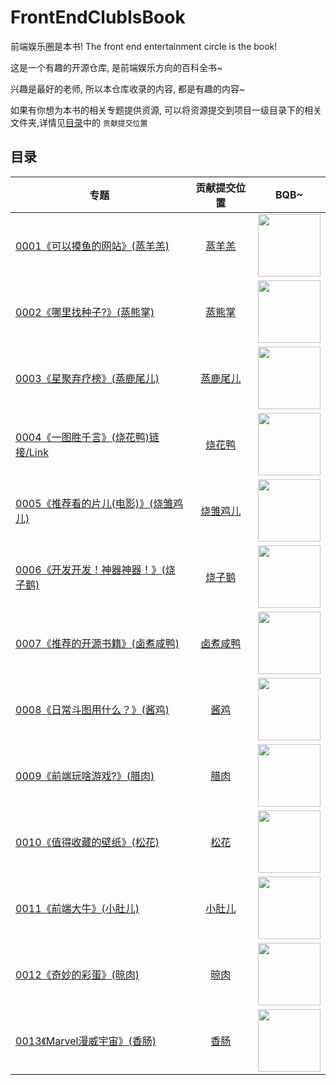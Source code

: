 # FrontEndClubIsBook
前端娱乐圈是本书!  The front end entertainment circle is the book!

这是一个有趣的开源仓库, 是前端娱乐方向的百科全书~

兴趣是最好的老师, 所以本仓库收录的内容, 都是有趣的内容~

如果有你想为本书的相关专题提供资源, 可以将资源提交到项目一级目录下的相关文件夹,详情见[目录](https://github.com/zhaoolee/FrontEndClubIsBook#目录)中的 `贡献提交位置`





## 目录


| 专题                                       |  贡献提交位置   | BQB~ |
| ------------------------------------------  |  :------------------------------------------------------------: | :------------------: |
| [0001《可以摸鱼的网站》(蒸羊羔)](https://zhaoolee.github.io/FrontEndClubIsBook/2019/07/06/0001-moyu/) | [蒸羊羔](https://github.com/zhaoolee/FrontEndClubIsBook/tree/master/0001_%E5%8F%AF%E4%BB%A5%E6%91%B8%E9%B1%BC%E7%9A%84%E7%BD%91%E7%AB%99_%E8%92%B8%E7%BE%8A%E7%BE%94) | <img height='100px' style='height:100px;' src='https://user-images.githubusercontent.com/15868458/61338597-ed23ee00-a86c-11e9-851e-532f34a42c26.png' />  |
| [0002《哪里找种子?》(蒸熊掌)](https://zhaoolee.github.io/FrontEndClubIsBook/2019/07/06/0002-bt/) | [蒸熊掌](https://github.com/zhaoolee/FrontEndClubIsBook/tree/master/0002_%E5%93%AA%E9%87%8C%E6%89%BE%E7%A7%8D%E5%AD%90_%E8%92%B8%E7%86%8A%E6%8E%8C) |  <img height='100px' style='height:100px;' src='https://user-images.githubusercontent.com/15868458/61338598-edbc8480-a86c-11e9-9974-8443bd7a64fa.png' />  |
| [0003《星聚弃疗榜》(蒸鹿尾儿)](https://zhaoolee.github.io/FrontEndClubIsBook/2019/07/06/0003-stars_and_clown/) | [蒸鹿尾儿](https://github.com/zhaoolee/FrontEndClubIsBook/tree/master/0003_%E6%98%9F%E8%81%9A%E5%BC%83%E7%96%97%E6%A6%9C_%E8%92%B8%E9%B9%BF%E5%B0%BE%E5%84%BF) |   <img height='100px' style='height:100px;' src='https://user-images.githubusercontent.com/15868458/61338600-ee551b00-a86c-11e9-893a-da0355e63e01.png' />  |
| [0004《一图胜千言》(烧花鸭)链接/Link](https://zhaoolee.github.io/FrontEndClubIsBook/2019/07/06/0004-a-picture-worth-thousand-words/) | [烧花鸭](https://github.com/zhaoolee/FrontEndClubIsBook/tree/master/0004_%E4%B8%80%E5%9B%BE%E8%83%9C%E5%8D%83%E8%A8%80_%E7%83%A7%E8%8A%B1%E9%B8%AD) |   <img height='100px' style='height:100px;' src='https://user-images.githubusercontent.com/15868458/61338604-ef864800-a86c-11e9-86ee-b5147a3dff76.gif' />  |
| [0005《推荐看的片儿(电影)》(烧雏鸡儿)](https://zhaoolee.github.io/FrontEndClubIsBook/2019/07/06/0005-recommended-movie/) | [烧雏鸡儿](https://github.com/zhaoolee/FrontEndClubIsBook/tree/master/0005_%E6%8E%A8%E8%8D%90%E7%9C%8B%E7%9A%84%E7%94%B5%E5%BD%B1_%E7%83%A7%E9%9B%8F%E9%B8%A1%E5%84%BF) |   <img height='100px' style='height:100px;' src='https://user-images.githubusercontent.com/15868458/61338683-3f650f00-a86d-11e9-9e1e-ba009f9d3e95.png' />  |
| [0006《开发开发！神器神器！》(烧子鹅)](https://zhaoolee.github.io/FrontEndClubIsBook/2019/07/06/0006-chrome_app_heroes/) | [烧子鹅](https://github.com/zhaoolee/FrontEndClubIsBook/tree/master/0006_Chrome%E6%8F%92%E4%BB%B6%E8%8B%B1%E9%9B%84%E6%A6%9C_%E7%83%A7%E5%AD%90%E9%B9%85) |   <img height='100px' style='height:100px;' src='https://user-images.githubusercontent.com/15868458/61338682-3ecc7880-a86d-11e9-9a8e-bd3974d7ef0a.png' />  |
| [0007《推荐的开源书籍》(卤煮咸鸭)](https://zhaoolee.github.io/FrontEndClubIsBook/2019/07/06/0007-open-source-books/) | [卤煮咸鸭](https://github.com/zhaoolee/FrontEndClubIsBook/tree/master/0007_%E6%8E%A8%E8%8D%90%E7%9A%84%E5%BC%80%E6%BA%90%E4%B9%A6%E7%B1%8D_%E5%8D%A4%E7%85%AE%E5%92%B8%E9%B8%AD) |   <img height='100px' style='height:100px;' src='https://user-images.githubusercontent.com/15868458/61338588-e39a8600-a86c-11e9-8259-d90c27646f12.jpg' />  |
| [0008《日常斗图用什么？》(酱鸡)](https://zhaoolee.github.io/FrontEndClubIsBook/2019/07/06/0008-bqb/) | [酱鸡](https://github.com/zhaoolee/FrontEndClubIsBook/tree/master/0008_%E6%97%A5%E5%B8%B8%E6%96%97%E5%9B%BE%E7%94%A8%E4%BB%80%E4%B9%88_%E9%85%B1%E9%B8%A1) |   <img height='100px' style='height:100px;' src='https://user-images.githubusercontent.com/15868458/61338596-ec8b5780-a86c-11e9-80b0-cd6cb3c4229d.jpg' />  |
| [0009《前端玩啥游戏?》(腊肉)](https://zhaoolee.github.io/FrontEndClubIsBook/2019/07/06/0009-game/) | [腊肉](https://github.com/zhaoolee/FrontEndClubIsBook/tree/master/0009_%E5%89%8D%E7%AB%AF%E7%8E%A9%E5%95%A5%E6%B8%B8%E6%88%8F_%E8%85%8A%E8%82%89)                                               |   <img height='100px' style='height:100px;' src='https://user-images.githubusercontent.com/15868458/61338601-ee551b00-a86c-11e9-94aa-3418cbbdfd32.gif' />  |
| [0010《值得收藏的壁纸》(松花)](https://zhaoolee.github.io/FrontEndClubIsBook/2019/07/06/0010-wall-page/) | [松花](https://github.com/zhaoolee/FrontEndClubIsBook/tree/master/0010_%E5%80%BC%E5%BE%97%E6%94%B6%E8%97%8F%E7%9A%84%E5%A3%81%E7%BA%B8_%E6%9D%BE%E8%8A%B1) |   <img height='100px' style='height:100px;' src='https://user-images.githubusercontent.com/15868458/61338602-eeedb180-a86c-11e9-9ab0-8c59c2b4d863.png' />  |
| [0011《前端大牛》(小肚儿)](https://zhaoolee.github.io/FrontEndClubIsBook/2019/07/06/0011-daxie/) | [小肚儿](https://github.com/zhaoolee/FrontEndClubIsBook/tree/master/0011_%E5%89%8D%E7%AB%AF%E5%A4%A7%E7%89%9B_%E5%B0%8F%E8%82%9A%E5%84%BF) |   <img height='100px' style='height:100px;' src='https://user-images.githubusercontent.com/15868458/61338685-3f650f00-a86d-11e9-81da-e8b83280dc16.jpg' />  |
| [0012《奇妙的彩蛋》(晾肉)](https://zhaoolee.github.io/FrontEndClubIsBook/2019/07/06/0012-egg/) | [晾肉](https://github.com/zhaoolee/FrontEndClubIsBook/tree/master/0012_%E5%A5%87%E5%A6%99%E7%9A%84%E5%BD%A9%E8%9B%8B_%E6%99%BE%E8%82%89)                                              |   <img height='100px' style='height:100px;' src='https://user-images.githubusercontent.com/15868458/61338680-3e33e200-a86d-11e9-8a10-911a9e3667fa.gif' />  |
| [0013《Marvel漫威宇宙》(香肠)](https://zhaoolee.github.io/FrontEndClubIsBook/2019/07/06/0013-marvel/)      |  [香肠](https://github.com/zhaoolee/FrontEndClubIsBook/tree/master/0013_Marvel%E6%BC%AB%E5%A8%81%E5%AE%87%E5%AE%99_%E9%A6%99%E8%82%A0)                                                        |   <img height='100px' style='height:100px;' src='https://user-images.githubusercontent.com/15868458/61338595-ec8b5780-a86c-11e9-8160-26c45091e3b8.jpg' />  |

